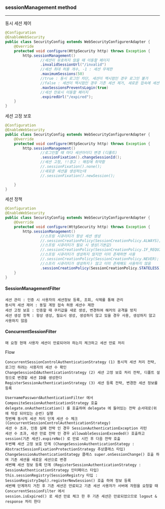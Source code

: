 ### sessionManagement method

---

동시 세션 제어

```java
@Configuration
@EnableWebSecurity
public class SecurityConfig extends WebSecurityConfigurerAdapter {
    @Override
    protected void configure(HttpSecurity http) throws Exception {
        http.sessionManagement()
                //세션이 유효하지 않을 때 이동할 페이지
                .invalidSessionUrl("/invalid")
                //세션 최대 허용 개수, -1 : 세션 무제한
                .maximumSessions(50)
                //true : 동시 로그인 차단, 세션이 멕시멈인 경우 로그인 불가
                //false : 세션이 멕시멈인 경우 기존 세션 제거, 새로운 접속에 세션 부여
                .maxSessionsPreventsLogin(true)
                //세션 만료시 이동할 페이지
                .expiredUrl("/expired");
    }
}
```

세션 고정 보호

```java
@Configuration
@EnableWebSecurity
public class SecurityConfig extends WebSecurityConfigurerAdapter {
    @Override
    protected void configure(HttpSecurity http) throws Exception {
        http.sessionManagement()
                //로그인할 때 마다 세션아이디 변경 (디폴트)
                .sessionFixation().changeSessionId();
                //세션 고정, !!경고 : 해킹에 취약함
                //.sessionFixation().none();
                //새로운 세션을 생성하는데
                //.sessionFixation().newSession();

    }
}
```

세션 정책

```java
@Configuration
@EnableWebSecurity
public class SecurityConfig extends WebSecurityConfigurerAdapter {
    @Override
    protected void configure(HttpSecurity http) throws Exception {
        http.sessionManagement()
                //스프링 시큐리티가 항상 세션 생성
                //.sessionCreationPolicy(SessionCreationPolicy.ALWAYS);
                //스프링 시큐리티가 필요 시 생성(기본값)
                //.sessionCreationPolicy(SessionCreationPolicy.IF_REQUIRED);
                //스프링 시큐리티가 생성하지 않지만 이미 존재하면 사용
                //.sessionCreationPolicy(SessionCreationPolicy.NEVER);
                //스프리 시큐리티가 생성하지ㅏ 않고 이미 존재해도 사용하지 않음
                .sessionCreationPolicy(SessionCreationPolicy.STATELESS);
    }
}
```

#### SessionManagementFilter

    세션 관리 : 인증 시 사용자의 세션정보 등록, 조회, 삭제를 통해 관리
    동시적 세션 제어 : 동일 계정 접속 허용 세션수 제한
    세션 고정 보호 : 인증할 때 쿠키값을 새로 생성, 변경하여 해커의 공격을 방지
    세션 생성 정책 : 항상 생성, 필요시 생성, 생성하지 않고 있을 경우 사용, 생성하지 않고 사용하지 않음

#### ConcurrentSessionFilter

    매 요청 현재 사용자 세션이 만료되어야 하는지 체크하고 세션 만료 처리

Flow

    ConcurrentSessionControlAuthenticationStrategy (1) 동시적 세션 처리 전략, 로그인 하려는 사용자의 세션 수 확인
    ChangeSessionIdAuthenticationStrategy (2) 세션 고정 보호 처리 전략, 디폴트 설정으로 변경할 세션 ID를 생성한다
    RegisterSessionAuthenticationStrategy (3) 세션 등록 전략, 변경한 세션 정보를 등록 
 
    UsernamePasswordAuthenticationFilter 에서 CompositeSessionAuthenticationStrategy 호출
    delegate.onAuthentication() 를 호출하여 delegate 에 들어있는 전략 순서대로(위에 작성 되어있는 순번) 실행
    첫번째 동시적 세션 처리 단계 세션 수 체크 (ConcurrentSessionControlAuthenticationStrategy)
    세션 수 초과, 인증 실패 전략 인 경우 SessionAuthenticationException 리턴
    세션 수 초과, 세션 만료 전략 인 경우 allowableSessionExceeded() 호출하고 session(기존 세션).expireNo() 로 만료 시킨 후 다음 전략 호출
    두번째 세션 고정 보호 단계 (ChangeSessionAuthenticationStategy : AbstractSessionFixationProtectionStrategy 추상클래스 타입)
    ChangeSessionAuthenticationStategy 클래스 super.onSessionChange() 호출 하여 기존 세션을 새로운 세션으로 변경
    세번째 세션 정보 등록 단계 (RegisterSessionAuthenticationStrategy : SessionAuthenticationStrategy 인터페이스 타입)
    this.sessionRegistry(SessionRegistry 타입 : SessionRegistryImpl).registerNewSession() 호출 하여 정보 등록
    세번째 단계까지 거친 후 기존 세션은 만료되고 기존 세션 사용자가 서버에 자원을 요청할 때 ConcurrentSessionFilter 에서 
    session.isExpired() 로 세션 만료 체크 한 후 기존 세션은 만료되었으므로 logout & response 처리 한다 